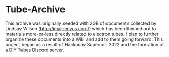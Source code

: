 # Tube-Archive

This archive was originally seeded with 2GB of documents collected by Lindsay Wilson (http://imajeenyus.com/) which has been thinned out to materials more-or-less directly related to electron tubes. I plan to further organize these documents into a Wiki and add to them going forward. This project began as a result of Hackaday Supercon 2022 and the formation of a DIY Tubes Discord server. 
